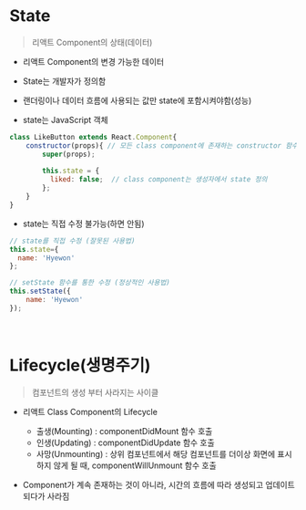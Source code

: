 # State

> 리액트 Component의 상태(데이터)

- 리액트 Component의 변경 가능한 데이터
- State는 개발자가 정의함
- 랜더링이나 데이터 흐름에 사용되는 값만 state에 포함시켜야함(성능)

- state는 JavaScript 객체

```jsx
class LikeButton extends React.Component{
    constructor(props){ // 모든 class component에 존재하는 constructor 함수(생성자)
        super(props);
        
        this.state = {
          liked: false;  // class component는 생성자에서 state 정의
        };
    }
}
```

- state는 직접 수정 불가능(하면 안됨)

```jsx
// state를 직접 수정 (잘못된 사용법)
this.state={
  name: 'Hyewon'  
};

// setState 함수를 통한 수정 (정상적인 사용법)
this.setState({
    name: 'Hyewon'
});
```

<br>

# Lifecycle(생명주기)

> 컴포넌트의 생성 부터 사라지는 사이클

- 리액트 Class Component의 Lifecycle
    - 출생(Mounting) : componentDidMount 함수 호출
    - 인생(Updating) : componentDidUpdate 함수 호출
    - 사망(Unmounting) : 상위 컴포넌트에서 해당 컴포넌트를 더이상 화면에 표시하지 않게 될 때, componentWillUnmount 함수 호출

- Component가 계속 존재하는 것이 아니라, 시간의 흐름에 따라 생성되고 업데이트되다가 사라짐
